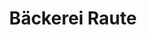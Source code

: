 ---
title: "Bäckerei Raute"
url: /neustadt-am-ruebenberge/baeckerei-raute-marktstrasse/
shop: Bäckerei
---